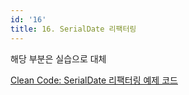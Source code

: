 ```yaml
---
id: '16'
title: 16. SerialDate 리팩터링
---
```


해당 부분은 실습으로 대체

[Clean Code: SerialDate 리팩터링 예제 코드](https://github.com/DaehunGwak/study-java/tree/main/cleancode)

